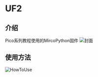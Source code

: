 # UF2
## 介绍
Pico系列教程使用的MircoPython固件
![封面](/image/cover.jpg)
## 使用方法
![HowToUse](/image/MicroPython.gif)

